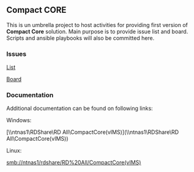 ## Compact CORE

This is un umbrella project to host activities for providing first version of **Compact Core** solution.
Main purpose is to provide issue list and board.
Scripts and ansible playbooks will also be committed here.

### Issues

[List](https://vmgitent.iskratel.si/compactcore/step-1/issues)

[Board](https://vmgitent.iskratel.si/compactcore/step-1/-/boards)

### Documentation

Additional documentation can be found on following links:

Windows:

[\\\\ntnas1\RDShare\RD All\CompactCore(vIMS)](\\\\ntnas1\RDShare\RD All\CompactCore(vIMS))

Linux:

[smb://ntnas1/rdshare/RD%20All/CompactCore(vIMS)](smb://ntnas1/rdshare/RD%20All/CompactCore(vIMS))

